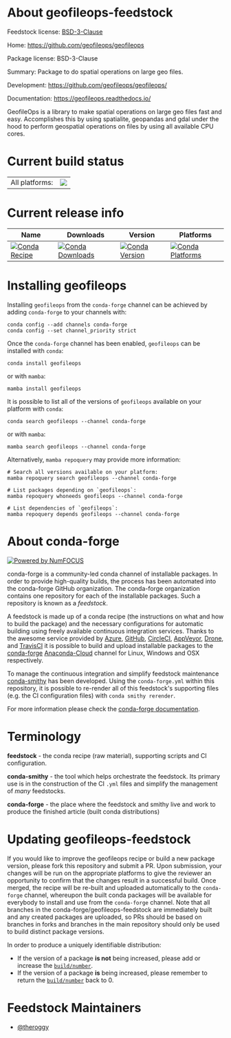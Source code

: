 About geofileops-feedstock
==========================

Feedstock license: [BSD-3-Clause](https://github.com/conda-forge/geofileops-feedstock/blob/main/LICENSE.txt)

Home: https://github.com/geofileops/geofileops

Package license: BSD-3-Clause

Summary: Package to do spatial operations on large geo files.

Development: https://github.com/geofileops/geofileops/

Documentation: https://geofileops.readthedocs.io/

GeofileOps is a library to make spatial operations on large geo files fast
and easy. Accomplishes this by using spatialite, geopandas and gdal under
the hood to perform geospatial operations on files by using all available
CPU cores.


Current build status
====================


<table><tr><td>All platforms:</td>
    <td>
      <a href="https://dev.azure.com/conda-forge/feedstock-builds/_build/latest?definitionId=12196&branchName=main">
        <img src="https://dev.azure.com/conda-forge/feedstock-builds/_apis/build/status/geofileops-feedstock?branchName=main">
      </a>
    </td>
  </tr>
</table>

Current release info
====================

| Name | Downloads | Version | Platforms |
| --- | --- | --- | --- |
| [![Conda Recipe](https://img.shields.io/badge/recipe-geofileops-green.svg)](https://anaconda.org/conda-forge/geofileops) | [![Conda Downloads](https://img.shields.io/conda/dn/conda-forge/geofileops.svg)](https://anaconda.org/conda-forge/geofileops) | [![Conda Version](https://img.shields.io/conda/vn/conda-forge/geofileops.svg)](https://anaconda.org/conda-forge/geofileops) | [![Conda Platforms](https://img.shields.io/conda/pn/conda-forge/geofileops.svg)](https://anaconda.org/conda-forge/geofileops) |

Installing geofileops
=====================

Installing `geofileops` from the `conda-forge` channel can be achieved by adding `conda-forge` to your channels with:

```
conda config --add channels conda-forge
conda config --set channel_priority strict
```

Once the `conda-forge` channel has been enabled, `geofileops` can be installed with `conda`:

```
conda install geofileops
```

or with `mamba`:

```
mamba install geofileops
```

It is possible to list all of the versions of `geofileops` available on your platform with `conda`:

```
conda search geofileops --channel conda-forge
```

or with `mamba`:

```
mamba search geofileops --channel conda-forge
```

Alternatively, `mamba repoquery` may provide more information:

```
# Search all versions available on your platform:
mamba repoquery search geofileops --channel conda-forge

# List packages depending on `geofileops`:
mamba repoquery whoneeds geofileops --channel conda-forge

# List dependencies of `geofileops`:
mamba repoquery depends geofileops --channel conda-forge
```


About conda-forge
=================

[![Powered by
NumFOCUS](https://img.shields.io/badge/powered%20by-NumFOCUS-orange.svg?style=flat&colorA=E1523D&colorB=007D8A)](https://numfocus.org)

conda-forge is a community-led conda channel of installable packages.
In order to provide high-quality builds, the process has been automated into the
conda-forge GitHub organization. The conda-forge organization contains one repository
for each of the installable packages. Such a repository is known as a *feedstock*.

A feedstock is made up of a conda recipe (the instructions on what and how to build
the package) and the necessary configurations for automatic building using freely
available continuous integration services. Thanks to the awesome service provided by
[Azure](https://azure.microsoft.com/en-us/services/devops/), [GitHub](https://github.com/),
[CircleCI](https://circleci.com/), [AppVeyor](https://www.appveyor.com/),
[Drone](https://cloud.drone.io/welcome), and [TravisCI](https://travis-ci.com/)
it is possible to build and upload installable packages to the
[conda-forge](https://anaconda.org/conda-forge) [Anaconda-Cloud](https://anaconda.org/)
channel for Linux, Windows and OSX respectively.

To manage the continuous integration and simplify feedstock maintenance
[conda-smithy](https://github.com/conda-forge/conda-smithy) has been developed.
Using the ``conda-forge.yml`` within this repository, it is possible to re-render all of
this feedstock's supporting files (e.g. the CI configuration files) with ``conda smithy rerender``.

For more information please check the [conda-forge documentation](https://conda-forge.org/docs/).

Terminology
===========

**feedstock** - the conda recipe (raw material), supporting scripts and CI configuration.

**conda-smithy** - the tool which helps orchestrate the feedstock.
                   Its primary use is in the construction of the CI ``.yml`` files
                   and simplify the management of *many* feedstocks.

**conda-forge** - the place where the feedstock and smithy live and work to
                  produce the finished article (built conda distributions)


Updating geofileops-feedstock
=============================

If you would like to improve the geofileops recipe or build a new
package version, please fork this repository and submit a PR. Upon submission,
your changes will be run on the appropriate platforms to give the reviewer an
opportunity to confirm that the changes result in a successful build. Once
merged, the recipe will be re-built and uploaded automatically to the
`conda-forge` channel, whereupon the built conda packages will be available for
everybody to install and use from the `conda-forge` channel.
Note that all branches in the conda-forge/geofileops-feedstock are
immediately built and any created packages are uploaded, so PRs should be based
on branches in forks and branches in the main repository should only be used to
build distinct package versions.

In order to produce a uniquely identifiable distribution:
 * If the version of a package **is not** being increased, please add or increase
   the [``build/number``](https://docs.conda.io/projects/conda-build/en/latest/resources/define-metadata.html#build-number-and-string).
 * If the version of a package **is** being increased, please remember to return
   the [``build/number``](https://docs.conda.io/projects/conda-build/en/latest/resources/define-metadata.html#build-number-and-string)
   back to 0.

Feedstock Maintainers
=====================

* [@theroggy](https://github.com/theroggy/)

